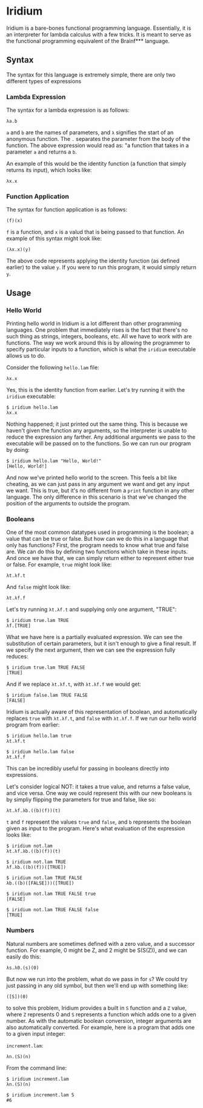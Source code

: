 # Iridium 

Iridium is a bare-bones functional programming language. Essentially, it is an interpreter 
for lambda calculus with a few tricks. It is meant to serve as the functional programming
equivalent of the Brainf*** language.

## Syntax

The syntax for this language is extremely simple, there are only two different types of expressions

### Lambda Expression

The syntax for a lambda expression is as follows:

```
λa.b
```

`a` and `b` are the names of parameters, and `λ` signifies the start of an anonymous function.
The `.` separates the parameter from the body of the function.
The above expression would read as: "a function that takes in a parameter `a` and returns a `b`.

An example of this would be the identity function (a function that simply returns its input), which looks like:

```
λx.x
```

### Function Application 

The syntax for function application is as follows:

```
(f)(x)
```

`f` is a function, and `x` is a valud that is being passed to that function. An example of this syntax might look like:

```
(λx.x)(y)
```

The above code represents applying the identity function (as defined earlier) to the value `y`. If you were to run this program, 
it would simply return `y`.

## Usage

### Hello World

Printing hello world in Iridium is a lot different than other programming languages. One problem that immediately rises is the 
fact that there's no such thing as strings, integers, booleans, etc. All we have to work with are functions. The way we work 
around this is by allowing the programmer to specify particular inputs to a function, which is what the `iridium` executable 
allows us to do.

Consider the following `hello.lam` file:

```
λx.x
```

Yes, this is the identity function from earlier. Let's try running it with the `iridium` executable:

```
$ iridium hello.lam
λx.x
```

Nothing happened; it just printed out the same thing. This is because we haven't given the function any arguments, so the 
interpreter is unable to reduce the expression any farther. Any additional arguments we pass to the executable will be passed
on to the functions. So we can run our program by doing:

```
$ iridium hello.lam "Hello, World!"
[Hello, World!]
```

And now we've printed hello world to the screen. This feels a bit like cheating, as we can just pass in any argument we want and 
get any input we want. This is true, but it's no different from a `print` function in any other language. The only difference 
in this scenario is that we've changed the position of the arguments to outside the program.

### Booleans

One of the most common datatypes used in programming is the boolean; a value that can be true or false.
But how can we do this in a language that only has functions? First, the program needs to know what true and false are.
We can do this by defining two functions which take in these inputs. And once we have that, we can simply return either 
to represent either true or false. For example, `true` might look like:

```
λt.λf.t
```

And `false` might look like:

```
λt.λf.f
```

Let's try running `λt.λf.t` and supplying only one argument, "TRUE":

```
$ iridium true.lam TRUE
λf.[TRUE]
```

What we have here is a partially evaluated expression. We can see the substitution of certain parameters, but it isn't enough to give a final result. If we specify the next argument, then we can see the expression fully reduces:

```
$ iridium true.lam TRUE FALSE 
[TRUE]
```

And if we replace `λt.λf.t`, with `λt.λf.f` we would get:

```
$ iridium false.lam TRUE FALSE 
[FALSE]
```

Iridium is actually aware of this representation of boolean, and automatically replaces `true` with `λt.λf.t`, and `false` with 
`λt.λf.f`. If we run our hello world program from earlier:

```
$ iridium hello.lam true
λt.λf.t

$ iridium hello.lam false 
λt.λf.f
```

This can be incredibly useful for passing in booleans directly into expressions.

Let's consider logical NOT: it takes a true value, and returns a false value, and vice versa. One way we could represent this 
with our new booleans is by simpliy flipping the parameters for true and false, like so:

```
λt.λf.λb.((b)(f))(t)
```

`t` and `f` represent the values `true` and `false`, and `b` represents the boolean given as input to the program. Here's what 
evaluation of the expression looks like:

```
$ iridium not.lam
λt.λf.λb.((b)(f))(t)

$ iridium not.lam TRUE
λf.λb.((b)(f))([TRUE])

$ iridium not.lam TRUE FALSE
λb.((b)([FALSE]))([TRUE])

$ iridium not.lam TRUE FALSE true
[FALSE]

$ iridium not.lam TRUE FALSE false
[TRUE]
```

### Numbers

Natural numbers are sometimes defined with a zero value, and a successor function. For example, 0 might be Z, and 2 might be S(S(Z)), and we can easily do this:

```
λs.λ0.(s)(0)
```

But now we run into the problem, what do we pass in for `s`? We could try just passing in any old symbol, but then we'll end up 
with something like:

```
([S])(0)
```

to solve this problem, Iridium provides a built in `S` function and a `Z` value, where `Z` represents 0 and `S` represents a 
function which adds one to a given number. As with the automatic boolean conversion, integer arguments are also automatically 
converted. For example, here is a program that adds one to a given input integer:

`increment.lam`:
```
λn.(S)(n)
```

From the command line:
```
$ iridium increment.lam
λn.(S)(n)

$ iridium increment.lam 5
#6
```
